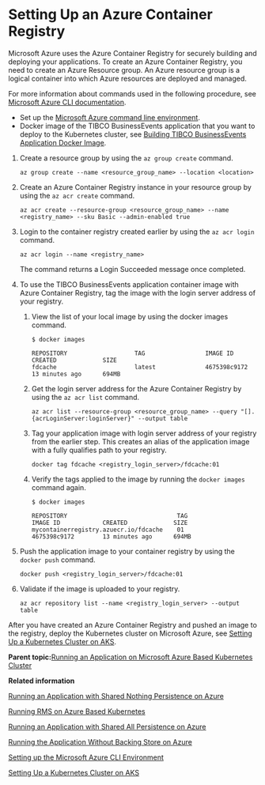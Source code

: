 # Setting Up an Azure Container Registry

Microsoft Azure uses the Azure Container Registry for securely building and deploying your applications. To create an Azure Container Registry, you need to create an Azure Resource group. An Azure resource group is a logical container into which Azure resources are deployed and managed.

For more information about commands used in the following procedure, see [Microsoft Azure CLI documentation](https://docs.microsoft.com/en-us/cli/azure/?view=azure-cli-latest).

-   Set up the [Microsoft Azure command line environment](Setting%20Microsoft%20Azure%20CLI%20Environment).
-   Docker image of the TIBCO BusinessEvents application that you want to deploy to the Kubernetes cluster, see [Building TIBCO BusinessEvents Application Docker Image](Building%20TIBCO%20BusinessEvents%20Application%20Docker%20Image#).

1.  Create a resource group by using the `az group create` command.

    ```
    az group create --name <resource_group_name> --location <location>
    ```

2.  Create an Azure Container Registry instance in your resource group by using the `az acr create` command.

    ```
    az acr create --resource-group <resource_group_name> --name <registry_name> --sku Basic --admin-enabled true
    ```

3.  Login to the container registry created earlier by using the `az acr login` command.

    ```
    az acr login --name <registry_name>
    ```

    The command returns a Login Succeeded message once completed.

4.  To use the TIBCO BusinessEvents application container image with Azure Container Registry, tag the image with the login server address of your registry.

    1.  View the list of your local image by using the docker images command.

        ```
        $ docker images
        
        REPOSITORY                   TAG                 IMAGE ID            CREATED             SIZE
        fdcache                      latest              4675398c9172        13 minutes ago      694MB
        
        ```

    2.  Get the login server address for the Azure Container Registry by using the `az acr list` command.

        ```
        az acr list --resource-group <resource_group_name> --query "[].{acrLoginServer:loginServer}" --output table
        ```

    3.  Tag your application image with login server address of your registry from the earlier step. This creates an alias of the application image with a fully qualifies path to your registry.

        ```
        docker tag fdcache <registry_login_server>/fdcache:01
        ```

    4.  Verify the tags applied to the image by running the `docker images` command again.

        ```
        $ docker images
        
        REPOSITORY                               TAG                 IMAGE ID            CREATED             SIZE
        mycontainerregistry.azuecr.io/fdcache    01                  4675398c9172        13 minutes ago      694MB
        
        ```

5.  Push the application image to your container registry by using the `docker push` command.

    ```
    docker push <registry_login_server>/fdcache:01
    ```

6.  Validate if the image is uploaded to your registry.

    ```
    az acr repository list --name <registry_login_server> --output table
    ```


After you have created an Azure Container Registry and pushed an image to the registry, deploy the Kubernetes cluster on Microsoft Azure, see [Setting Up a Kubernetes Cluster on AKS](Setting%20Up%20a%20Kubernetes%20Cluster%20on%20AKS#).

**Parent topic:**[Running an Application on Microsoft Azure Based Kubernetes Cluster](Running%20an%20Application%20on%20Microsoft%20Azure%20Based%20Kubernetes%20Cluster)

**Related information**  


[Running an Application with Shared Nothing Persistence on Azure](Running%20an%20Application%20with%20Shared%20Nothing%20Storage%20on%20Azure)

[Running RMS on Azure Based Kubernetes](Running%20RMS%20on%20Azure%20Based%20Kubernetes)

[Running an Application with Shared All Persistence on Azure](Running%20the%20Application%20for%20Shared%20All%20Storage%20on%20Azure)

[Running the Application Without Backing Store on Azure](Running%20the%20TIBCO%20BusinessEvents%20Application%20for%20No%20Backing%20Store)

[Setting up the Microsoft Azure CLI Environment](Setting%20Microsoft%20Azure%20CLI%20Environment)

[Setting Up a Kubernetes Cluster on AKS](Setting%20Up%20a%20Kubernetes%20Cluster%20on%20AKS)

